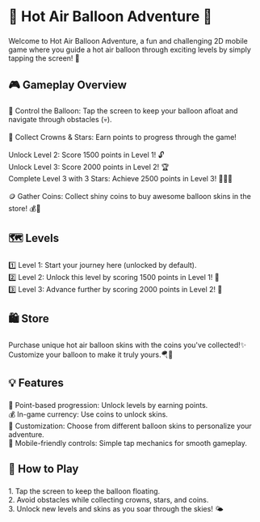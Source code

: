 <h1 align="left">🎈 Hot Air Balloon Adventure 🌟</h1>

###

<p align="left">Welcome to Hot Air Balloon Adventure, a fun and challenging 2D mobile game where you guide a hot air balloon through exciting levels by simply tapping the screen! 🚀</p>

###

<h2 align="left">🎮 Gameplay Overview</h2>

###

<p align="left">🔷 Control the Balloon: Tap the screen to keep your balloon afloat and navigate through obstacles (💀). <br><br>🔶 Collect Crowns & Stars: Earn points to progress through the game!<br><br> Unlock Level 2: Score 1500 points in Level 1! 🔓<br> Unlock Level 3: Score 2000 points in Level 2! 🏆<br> Complete Level 3 with 3 Stars: Achieve 2500 points in Level 3! 🌟🌟🌟<br><br>🪙 Gather Coins: Collect shiny coins to buy awesome balloon skins in the store! 💰🎨</p>

###

<h2 align="left">🗺️ Levels</h2>

###

<p align="left">1️⃣ Level 1: Start your journey here (unlocked by default).<br>2️⃣ Level 2: Unlock this level by scoring 1500 points in Level 1! 🏅<br>3️⃣ Level 3: Advance further by scoring 2000 points in Level 2! 🚀</p>

###

<h2 align="left">🛍️ Store</h2>

###

<p align="left">Purchase unique hot air balloon skins with the coins you've collected!✨<br>Customize your balloon to make it truly yours.🪂🎈 </p>

###

<h2 align="left">💡 Features</h2>

###

<p align="left">🏅 Point-based progression: Unlock levels by earning points.<br>💰 In-game currency: Use coins to unlock skins. <br> 🎨 Customization: Choose from different balloon skins to personalize your adventure. <br> 📱 Mobile-friendly controls: Simple tap mechanics for smooth gameplay.</p>

###

<h2 align="left">🚀 How to Play</h2>

###

<p align="left"> 1. Tap the screen to keep the balloon floating.<br> 2. Avoid obstacles while collecting crowns, stars, and coins. <br> 3. Unlock new levels and skins as you soar through the skies! 🌤️</p>

###
